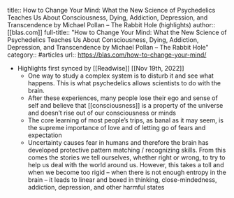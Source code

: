 title:: How to Change Your Mind: What the New Science of Psychedelics Teaches Us About Consciousness, Dying, Addiction, Depression, and Transcendence by Michael Pollan – The Rabbit Hole (highlights)
author:: [[blas.com]]
full-title:: "How to Change Your Mind: What the New Science of Psychedelics Teaches Us About Consciousness, Dying, Addiction, Depression, and Transcendence by Michael Pollan – The Rabbit Hole"
category:: #articles
url:: https://blas.com/how-to-change-your-mind/

- Highlights first synced by [[Readwise]] [[Nov 19th, 2022]]
	- One way to study a complex system is to disturb it and see what happens. This is what psychedelics allows scientists to do with the brain.
	- After these experiences, many people lose their ego and sense of self and believe that [[consciousness]] is a property of the universe and doesn’t rise out of our consciousness or minds
	- The core learning of most people’s trips, as banal as it may seem, is the supreme importance of love and of letting go of fears and expectation
	- Uncertainty causes fear in humans and therefore the brain has developed protective pattern matching / recognizing skills. From this comes the stories we tell ourselves, whether right or wrong, to try to help us deal with the world around us. However, this takes a toll and when we become too rigid – when there is not enough entropy in the brain – it leads to linear and boxed in thinking, close-mindedness, addiction, depression, and other harmful states